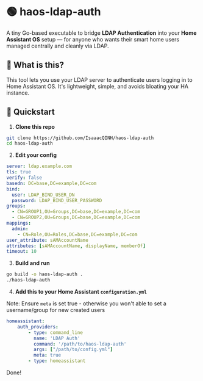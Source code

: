 # 🟢 haos-ldap-auth

A tiny Go-based executable to bridge **LDAP Authentication** into your **Home Assistant OS** setup — for anyone who wants their smart home users managed centrally and cleanly via LDAP.

## 🌟 What is this?

This tool lets you use your LDAP server to authenticate users logging in to Home Assistant OS. It's lightweight, simple, and avoids bloating your HA instance.

## 🚀 Quickstart

1. **Clone this repo**

```bash
git clone https://github.com/IsaaacQINH/haos-ldap-auth
cd haos-ldap-auth
```

2. **Edit your config**
```yml
server: ldap.example.com
tls: true
verify: false
basedn: DC=base,DC=example,DC=com
bind:
  user: LDAP_BIND_USER_DN
  password: LDAP_BIND_USER_PASSWORD
groups:
  - CN=GROUP1,OU=Groups,DC=base,DC=example,DC=com
  - CN=GROUP2,OU=Groups,DC=base,DC=example,DC=com
mappings:
  admin: 
    - CN=Role,OU=Roles,DC=base,DC=example,DC=com
user_attribute: sAMAccountName
attributes: [sAMAccountName, displayName, memberOf]
timeout: 10
```

3. **Build and run**

```bash
go build -o haos-ldap-auth .
./haos-ldap-auth
```

4. **Add this to your Home Assistant `configuration.yml`**

Note: Ensure `meta` is set true - otherwise you won't able to set a username/group for new created users

```yml
homeassistant:
    auth_providers:
        - type: command_line
          name: 'LDAP Auth'
          command: '/path/to/haos-ldap-auth'
          args: ["/path/to/config.yml"]
          meta: true
        - type: homeassistant
```

Done!


